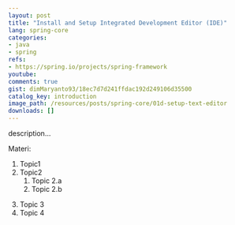 ```yaml
---
layout: post
title: "Install and Setup Integrated Development Editor (IDE)"
lang: spring-core
categories:
- java
- spring
refs: 
- https://spring.io/projects/spring-framework
youtube: 
comments: true
gist: dimMaryanto93/18ec7d7d241ffdac192d249106d35500
catalog_key: introduction
image_path: /resources/posts/spring-core/01d-setup-text-editor
downloads: []
---
```



description...

Materi: 

1. Topic1
2. Topic2
    1. Topic 2.a
    2. Topic 2.b
<!--more-->
3. Topic 3
4. Topic 4